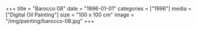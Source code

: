 +++
title = "Barocco 08"
date = "1996-01-01"
categories = ["1996"]
media = ["Digital Oil Painting"]
size = "100 x 100 cm"
image = "/img/painting/barocco-08.jpg"
+++
